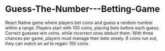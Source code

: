 # Guess-The-Number---Betting-Game
React Native game where players bet coins and guess a random number within a range. Players start with 100 coins, placing bets before each guess. Correct guesses win coins, while incorrect ones deduct them. With three chances per game, players must manage their bets wisely. If coins run out, they can watch an ad to regain 100 coins
